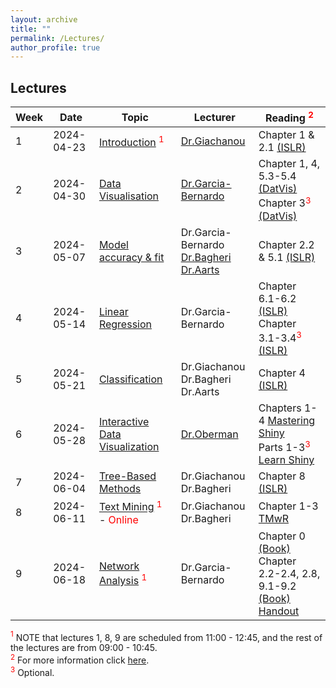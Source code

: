 ```yaml
---
layout: archive
title: ""
permalink: /Lectures/
author_profile: true
---
```


## Lectures

| Week | Date       | Topic                                                            | Lecturer                                       | Reading <span style="color: red;"><sup>2</sup></span>     |
|----|-----------------|--------------------------------------------------------------------------|------------------------------------------------|-------------------------------------------------------------------------------------------------------|
| 1    | 2024-04-23 | [Introduction](https://anastasiaGiachanou.github.io/adav-course1/files/Introduction.pdf) <span style="color:red;"><sup>1</sup></span>                 | [Dr.Giachanou](https://www.uu.nl/staff/AGiachanou)                        | Chapter 1 & 2.1 [(ISLR)](https://static1.squarespace.com/static/5ff2adbe3fe4fe33db902812/t/6062a083acbfe82c7195b27d/1617076404560/ISLR%2BSeventh%2BPrinting.pdf)  |
| 2    | 2024-04-30 | [Data Visualisation](https://anastasiaGiachanou.github.io/adav-course1/files/Visualization.pdf)                                                       | [Dr.Garcia-Bernardo](https://www.uu.nl/staff/JGarciaBernardo)                     | Chapter 1, 4, 5.3-5.4 [(DatVis)](https://socviz.co/)  <br> Chapter 3<span style="color:red;"><sup>3</sup></span> [(DatVis)](https://socviz.co/)|
| 3    | 2024-05-07 | [Model accuracy & fit](https://anastasiaGiachanou.github.io/adav-course1/files/ModelFit.pdf)                                            | Dr.Garcia-Bernardo <br> [Dr.Bagheri](https://www.uu.nl/staff/ABagheri) <br> [Dr.Aarts](https://www.uu.nl/medewerkers/EAarts) | Chapter 2.2 & 5.1 [(ISLR)](https://static1.squarespace.com/static/5ff2adbe3fe4fe33db902812/t/6062a083acbfe82c7195b27d/1617076404560/ISLR%2BSeventh%2BPrinting.pdf)|
| 4    | 2024-05-14 | [Linear Regression](https://anastasiaGiachanou.github.io/adav-course1/files/regression.pdf) | Dr.Garcia-Bernardo                                 | Chapter 6.1-6.2 [(ISLR)](https://static1.squarespace.com/static/5ff2adbe3fe4fe33db902812/t/6062a083acbfe82c7195b27d/1617076404560/ISLR%2BSeventh%2BPrinting.pdf) <br> Chapter 3.1-3.4<span style="color:red;"><sup>3</sup></span> [(ISLR)](https://static1.squarespace.com/static/5ff2adbe3fe4fe33db902812/t/6062a083acbfe82c7195b27d/1617076404560/ISLR%2BSeventh%2BPrinting.pdf) |
| 5    | 2024-05-21 | [Classification](https://anastasiaGiachanou.github.io/adav-course1/files/Classification.pdf) | Dr.Giachanou <br> Dr.Bagheri <br> Dr.Aarts | Chapter 4 [(ISLR)](https://static1.squarespace.com/static/5ff2adbe3fe4fe33db902812/t/6062a083acbfe82c7195b27d/1617076404560/ISLR%2BSeventh%2BPrinting.pdf)  |
| 6    | 2024-05-28 | [Interactive Data Visualization](https://anastasiaGiachanou.github.io/adav-course1/files/shinyapp.pdf) | [Dr.Oberman](https://www.uu.nl/medewerkers/HIOberman)  | Chapters 1-4 [Mastering Shiny](https://mastering-shiny.org/)<br> Parts 1-3<span style="color:red;"><sup>3</sup></span> [Learn Shiny](https://shiny.posit.co/r/getstarted/shiny-basics/lesson1/index.html) |
| 7    | 2024-06-04 | [Tree-Based Methods](https://anastasiaGiachanou.github.io/adav-course1/files/Tree-Based.pdf)  | Dr.Giachanou <br> Dr.Bagheri   | Chapter 8 [(ISLR)](https://static1.squarespace.com/static/5ff2adbe3fe4fe33db902812/t/6062a083acbfe82c7195b27d/1617076404560/ISLR%2BSeventh%2BPrinting.pdf) |
| 8  | 2024-06-11 | [Text Mining](https://anastasiaGiachanou.github.io/adav-course1/files/Text-Mining.pdf) <span style="color:red;"><sup>1</sup></span> - <span style="color:red;">Online</span>  |  Dr.Giachanou <br> Dr.Bagheri   | Chapter 1-3 [TMwR](https://www.tidytextmining.com/) |
| 9    | 2024-06-18 | [Network Analysis](https://anastasiaGiachanou.github.io/adav-course1/files/Network-analysis.pdf) <span style="color:red;"><sup>1</sup></span>                                                         |  Dr.Garcia-Bernardo      |Chapter 0 [(Book)](https://anastasiaGiachanou.github.io/adav-course1/files/chapter0.pdf)<br> Chapter 2.2-2.4, 2.8, 9.1-9.2 [(Book)](https://networksciencebook.com/) <br> [Handout](https://dgarcia-eu.github.io/SocialDataScience/Handouts/4_SNA/044_Centrality/Centrality.html)       |

<div class="footnote">
  <span style="color: red;"><sup>1</sup></span> NOTE that lectures 1, 8, 9 are scheduled from 11:00 - 12:45, and the rest of the lectures are from 09:00 - 10:45.
</div>

<div class="footnote">
  <span style="color: red;"><sup>2</sup></span> For more information click
  <a href="https://anastasiaGiachanou.github.io/adav-course1/files/reading.html" target="_blank">here</a>.
</div>

<div class="footnote">
  <span style="color: red;"><sup>3</sup></span> Optional.
</div>
